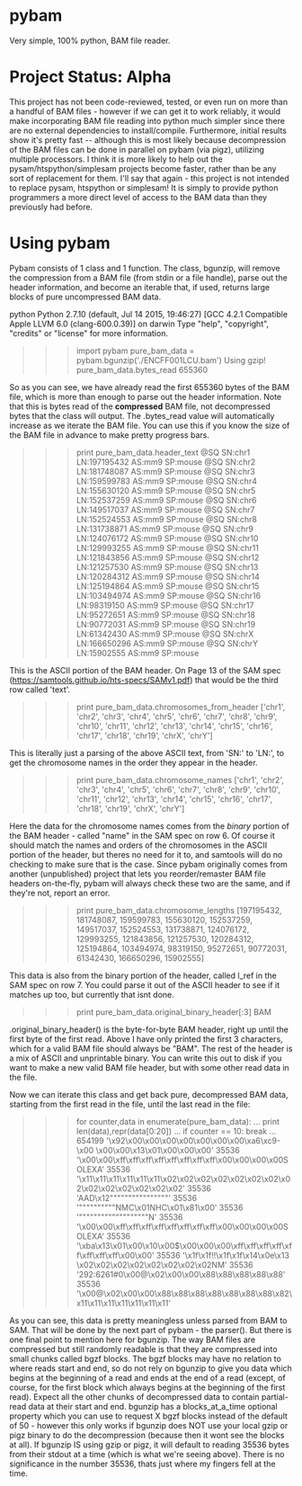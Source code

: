 # pybam
Very simple, 100% python, BAM file reader.

# Project Status: Alpha

This project has not been code-reviewed, tested, or even run on more than a handful of BAM files - however if we can get it to work reliably, it would make incorporating BAM file reading into python much simpler since there are no external dependencies to install/compile. Furthermore, initial results show it's pretty fast -- although this is most likely because decompression of the BAM files can be done in parallel on pybam (via pigz), utilizing multiple processors. I think it is more likely to help out the pysam/htspython/simplesam projects become faster, rather than be any sort of replacement for them. I'll say that again - this project is not intended to replace pysam, htspython or simplesam! It is simply to provide python programmers a more direct level of access to the BAM data than they previously had before.

# Using pybam

Pybam consists of 1 class and 1 function. The class, bgunzip, will remove the compression from a BAM file (from stdin or a file handle), parse out the header information, and become an iterable that, if used, returns large blocks of pure uncompressed BAM data.

  python
  Python 2.7.10 (default, Jul 14 2015, 19:46:27)
  [GCC 4.2.1 Compatible Apple LLVM 6.0 (clang-600.0.39)] on darwin
  Type "help", "copyright", "credits" or "license" for more information.
  >>> import pybam
  >>> pure_bam_data = pybam.bgunzip('./ENCFF001LCU.bam')
  Using gzip!
  >>> pure_bam_data.bytes_read
  655360

So as you can see, we have already read the first 655360 bytes of the BAM file, which is more than enough to parse out the header information. Note that this is bytes read of the **compressed** BAM file, not decompressed bytes that the class will output. The .bytes_read value will automatically increase as we iterate the BAM file. You can use this if you know the size of the BAM file in advance to make pretty progress bars.

>>> print pure_bam_data.header_text
@SQ	SN:chr1	LN:197195432	AS:mm9	SP:mouse
@SQ	SN:chr2	LN:181748087	AS:mm9	SP:mouse
@SQ	SN:chr3	LN:159599783	AS:mm9	SP:mouse
@SQ	SN:chr4	LN:155630120	AS:mm9	SP:mouse
@SQ	SN:chr5	LN:152537259	AS:mm9	SP:mouse
@SQ	SN:chr6	LN:149517037	AS:mm9	SP:mouse
@SQ	SN:chr7	LN:152524553	AS:mm9	SP:mouse
@SQ	SN:chr8	LN:131738871	AS:mm9	SP:mouse
@SQ	SN:chr9	LN:124076172	AS:mm9	SP:mouse
@SQ	SN:chr10	LN:129993255	AS:mm9	SP:mouse
@SQ	SN:chr11	LN:121843856	AS:mm9	SP:mouse
@SQ	SN:chr12	LN:121257530	AS:mm9	SP:mouse
@SQ	SN:chr13	LN:120284312	AS:mm9	SP:mouse
@SQ	SN:chr14	LN:125194864	AS:mm9	SP:mouse
@SQ	SN:chr15	LN:103494974	AS:mm9	SP:mouse
@SQ	SN:chr16	LN:98319150	AS:mm9	SP:mouse
@SQ	SN:chr17	LN:95272651	AS:mm9	SP:mouse
@SQ	SN:chr18	LN:90772031	AS:mm9	SP:mouse
@SQ	SN:chr19	LN:61342430	AS:mm9	SP:mouse
@SQ	SN:chrX	LN:166650296	AS:mm9	SP:mouse
@SQ	SN:chrY	LN:15902555	AS:mm9	SP:mouse
>>>

This is the ASCII portion of the BAM header. On Page 13 of the SAM spec (https://samtools.github.io/hts-specs/SAMv1.pdf) that would be the third row called 'text'.

>>> print pure_bam_data.chromosomes_from_header
['chr1', 'chr2', 'chr3', 'chr4', 'chr5', 'chr6', 'chr7', 'chr8', 'chr9', 'chr10', 'chr11', 'chr12', 'chr13', 'chr14', 'chr15', 'chr16', 'chr17', 'chr18', 'chr19', 'chrX', 'chrY']

This is literally just a parsing of the above ASCII text, from 'SN:' to 'LN:', to get the chromosome names in the order they appear in the header.

>>> print pure_bam_data.chromosome_names
['chr1', 'chr2', 'chr3', 'chr4', 'chr5', 'chr6', 'chr7', 'chr8', 'chr9', 'chr10', 'chr11', 'chr12', 'chr13', 'chr14', 'chr15', 'chr16', 'chr17', 'chr18', 'chr19', 'chrX', 'chrY']

Here the data for the chromosome names comes from the *binary* portion of the BAM header - called "name" in the SAM spec on row 6. Of course it should match the names and orders of the chromosomes in the ASCII portion of the header, but theres no need for it to, and samtools will do no checking to make sure that is the case. Since pybam originally comes from another (unpublished) project that lets you reorder/remaster BAM file headers on-the-fly, pybam will always check these two are the same, and if they're not, report an error.

>>> print pure_bam_data.chromosome_lengths
[197195432, 181748087, 159599783, 155630120, 152537259, 149517037, 152524553, 131738871, 124076172, 129993255, 121843856, 121257530, 120284312, 125194864, 103494974, 98319150, 95272651, 90772031, 61342430, 166650296, 15902555]

This data is also from the binary portion of the header, called l_ref in the SAM spec on row 7. You could parse it out of the ASCII header to see if it matches up too, but currently that isnt done.

>>> print pure_bam_data.original_binary_header[:3]
BAM

.original_binary_header() is the byte-for-byte BAM header, right up until the first byte of the first read. Above I have only printed the first 3 characters, which for a valid BAM file should always be "BAM". The rest of the header is a mix of ASCII and unprintable binary. You can write this out to disk if you want to make a new valid BAM file header, but with some other read data in the file.

Now we can iterate this class and get back pure, decompressed BAM data, starting from the first read in the file, until the last read in the file:

>>> for counter,data in enumerate(pure_bam_data):
...     print len(data),repr(data[0:20])
...     if counter == 10: break
...
654199 '\x92\x00\x00\x00\x00\x00\x00\x00\xa6\xc9-\x00 \x00\x00\x13\x01\x00\x00\x00'
35536 '\x00\x00\xff\xff\xff\xff\xff\xff\xff\xff\x00\x00\x00\x00SOLEXA'
35536 '\x11\x11\x11\x11\x11\x11\x02\x02\x02\x02\x02\x02\x02\x02\x02\x02\x02\x02\x02\x02'
35536 'AAD\x12""""""""""""""""'
35536 '""""""""""NMC\x01NHC\x01\x81\x00'
35536 '"""""""""""""""""""N'
35536 '\x00\x00\xff\xff\xff\xff\xff\xff\xff\xff\x00\x00\x00\x00SOLEXA'
35536 '\xba\x13\x01\x00\x10\x00$\x00\x00\x00\xff\xff\xff\xff\xff\xff\xff\xff\x00\x00'
35536 '\x1f\x1f!!\x1f\x1f\x14\x0e\x13 \x02\x02\x02\x02\x02\x02\x02\x02NM'
35536 '292:6261#0\x00@\x02\x00\x00\x88\x88\x88\x88\x88'
35536 '\x00@\x02\x00\x00\x88\x88\x88\x88\x88\x88\x88\x82\x11\x11\x11\x11\x11\x11\x11'

As you can see, this data is pretty meaningless unless parsed from BAM to SAM. That will be done by the next part of pybam - the parser(). But there is one final point to mention here for bgunzip. The way BAM files are compressed but still randomly readable is that they are compressed into small chunks called bgzf blocks. The bgzf blocks may have no relation to where reads start and end, so do not rely on bgunzip to give you data which begins at the beginning of a read and ends at the end of a read (except, of course, for the first block which always begins at the beginning of the first read). Expect all the other chunks of decompressed data to contain partial-read data at their start and end. bgunzip has a blocks_at_a_time optional property which you can use to request X bgzf blocks instead of the default of 50 - however this only works if bgunzip does NOT use your local gzip or pigz binary to do the decompression (because then it wont see the blocks at all). If bgunzip IS using gzip or pigz, it will default to reading 35536 bytes from their stdout at a time (which is what we're seeing above). There is no significance in the number 35536, thats just where my fingers fell at the time.

